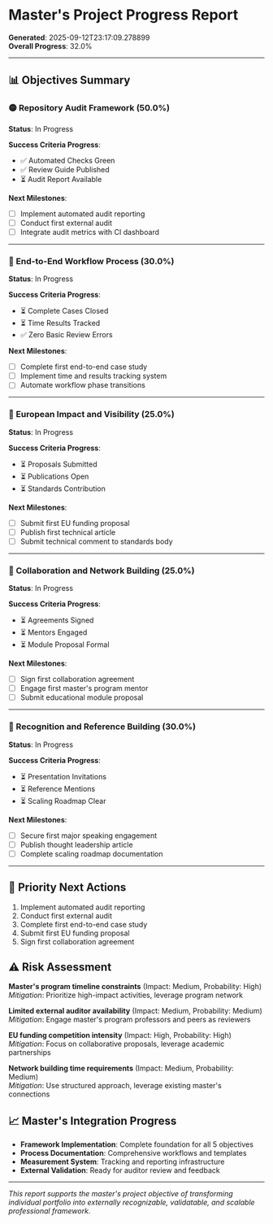# Master's Project Progress Report

**Generated**: 2025-09-12T23:17:09.278899  
**Overall Progress**: 32.0%

---

## 📊 Objectives Summary

### 🟡 Repository Audit Framework (50.0%)

**Status**: In Progress

**Success Criteria Progress**:
- ✅ Automated Checks Green
- ✅ Review Guide Published
- ⏳ Audit Report Available

**Next Milestones**:
- [ ] Implement automated audit reporting
- [ ] Conduct first external audit
- [ ] Integrate audit metrics with CI dashboard

---

### 🔴 End-to-End Workflow Process (30.0%)

**Status**: In Progress

**Success Criteria Progress**:
- ⏳ Complete Cases Closed
- ⏳ Time Results Tracked
- ✅ Zero Basic Review Errors

**Next Milestones**:
- [ ] Complete first end-to-end case study
- [ ] Implement time and results tracking system
- [ ] Automate workflow phase transitions

---

### 🔴 European Impact and Visibility (25.0%)

**Status**: In Progress

**Success Criteria Progress**:
- ⏳ Proposals Submitted
- ⏳ Publications Open
- ⏳ Standards Contribution

**Next Milestones**:
- [ ] Submit first EU funding proposal
- [ ] Publish first technical article
- [ ] Submit technical comment to standards body

---

### 🔴 Collaboration and Network Building (25.0%)

**Status**: In Progress

**Success Criteria Progress**:
- ⏳ Agreements Signed
- ⏳ Mentors Engaged
- ⏳ Module Proposal Formal

**Next Milestones**:
- [ ] Sign first collaboration agreement
- [ ] Engage first master's program mentor
- [ ] Submit educational module proposal

---

### 🔴 Recognition and Reference Building (30.0%)

**Status**: In Progress

**Success Criteria Progress**:
- ⏳ Presentation Invitations
- ⏳ Reference Mentions
- ⏳ Scaling Roadmap Clear

**Next Milestones**:
- [ ] Secure first major speaking engagement
- [ ] Publish thought leadership article
- [ ] Complete scaling roadmap documentation

---

## 🎯 Priority Next Actions

1. Implement automated audit reporting
2. Conduct first external audit
3. Complete first end-to-end case study
4. Submit first EU funding proposal
5. Sign first collaboration agreement


## ⚠️ Risk Assessment

**Master's program timeline constraints** (Impact: Medium, Probability: High)  
*Mitigation*: Prioritize high-impact activities, leverage program network

**Limited external auditor availability** (Impact: Medium, Probability: Medium)  
*Mitigation*: Engage master's program professors and peers as reviewers

**EU funding competition intensity** (Impact: High, Probability: High)  
*Mitigation*: Focus on collaborative proposals, leverage academic partnerships

**Network building time requirements** (Impact: Medium, Probability: Medium)  
*Mitigation*: Use structured approach, leverage existing master's connections


## 📈 Master's Integration Progress

- **Framework Implementation**: Complete foundation for all 5 objectives
- **Process Documentation**: Comprehensive workflows and templates  
- **Measurement System**: Tracking and reporting infrastructure
- **External Validation**: Ready for auditor review and feedback

---

*This report supports the master's project objective of transforming individual portfolio into externally recognizable, validatable, and scalable professional framework.*
